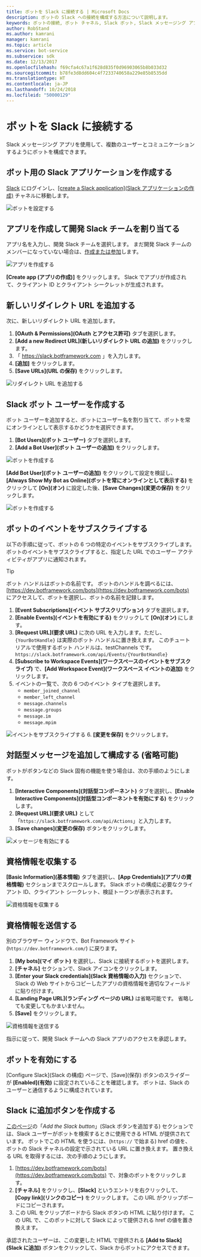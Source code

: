 ```yaml
---
title: ボットを Slack に接続する | Microsoft Docs
description: ボットの Slack への接続を構成する方法について説明します。
keywords: ボットの接続, ボット チャネル, Slack ボット, Slack メッセージング アプリ
author: RobStand
ms.author: kamrani
manager: kamrani
ms.topic: article
ms.service: bot-service
ms.subservice: sdk
ms.date: 12/13/2017
ms.openlocfilehash: f69cfa4c67a1f628d835f0d96903065b8b033d32
ms.sourcegitcommit: b78fe3d8dd604c4f7233740658a229e85b8535dd
ms.translationtype: HT
ms.contentlocale: ja-JP
ms.lasthandoff: 10/24/2018
ms.locfileid: "50000129"
---
```

# <a name="connect-a-bot-to-slack"></a>ボットを Slack に接続する

Slack メッセージング アプリを使用して、複数のユーザーとコミュニケーションするようにボットを構成できます。

## <a name="create-a-slack-application-for-your-bot"></a>ボット用の Slack アプリケーションを作成する

[Slack](https://slack.com/signin) にログインし、[[create a Slack application]\(Slack アプリケーションの作成\)](https://api.slack.com/apps) チャネルに移動します。

![ボットを設定する](~/media/channels/slack-NewApp.png)

## <a name="create-an-app-and-assign-a-development-slack-team"></a>アプリを作成して開発 Slack チームを割り当てる

アプリ名を入力し、開発 Slack チームを選択します。 まだ開発 Slack チームのメンバーになっていない場合は、[作成または参加](https://slack.com/)します。

![アプリを作成する](~/media/channels/slack-CreateApp.png)

**[Create app (アプリの作成)]** をクリックします。 Slack でアプリが作成されて、クライアント ID とクライアント シークレットが生成されます。

## <a name="add-a-new-redirect-url"></a>新しいリダイレクト URL を追加する

次に、新しいリダイレクト URL を追加します。

1. **[OAuth & Permissions]\(OAuth とアクセス許可\)** タブを選択します。
2. **[Add a new Redirect URL]\(新しいリダイレクト URL の追加\)** をクリックします。
3. 「 https://slack.botframework.com 」を入力します。
4. **[追加]** をクリックします。
5. **[Save URLs]\(URL の保存\)** をクリックします。

![リダイレクト URL を追加する](~/media/channels/slack-RedirectURL.png)

## <a name="create-a-slack-bot-user"></a>Slack ボット ユーザーを作成する

ボット ユーザーを追加すると、ボットにユーザー名を割り当てて、ボットを常にオンラインとして表示するかどうかを選択できます。

1. **[Bot Users]\(ボット ユーザー\)** タブを選択します。
2. **[Add a Bot User]\(ボット ユーザーの追加\)** をクリックします。

![ボットを作成する](~/media/channels/slack-CreateBot.png)

**[Add Bot User]\(ボット ユーザーの追加\)** をクリックして設定を検証し、**[Always Show My Bot as Online]\(ボットを常にオンラインとして表示する\)** をクリックして **[On]\(オン\)** に設定した後、**[Save Changes]\(変更の保存\)** をクリックします。

![ボットを作成する](~/media/channels/slack-CreateApp-AddBotUser.png)

## <a name="subscribe-to-bot-events"></a>ボットのイベントをサブスクライブする

以下の手順に従って、ボットの 6 つの特定のイベントをサブスクライブします。 ボットのイベントをサブスクライブすると、指定した URL でのユーザー アクティビティがアプリに通知されます。

> [!TIP]
> ボット ハンドルはボットの名前です。 ボットのハンドルを調べるには、[https://dev.botframework.com/bots](https://dev.botframework.com/bots) にアクセスして、ボットを選択し、ボットの名前を記録します。

1. **[Event Subscriptions]\(イベント サブスクリプション\)** タブを選択します。
2. **[Enable Events]\(イベントを有効にする\)** をクリックして **[On]\(オン\)** にします。
3. **[Request URL]\(要求 URL\)** に次の URL を入力します。ただし、`{YourBotHandle}` は実際のボット ハンドルに置き換えます。 このチュートリアルで使用するボット ハンドルは、testChannels です。
        `https://slack.botframework.com/api/Events/{YourBotHandle}`
4. **[Subscribe to Workspace Events]\(ワークスペースのイベントをサブスクライブ\)** で、**[Add Workspace Event]\(ワークスペース イベントの追加\)** をクリックします。
5. イベントの一覧で、次の 6 つのイベント タイプを選択します。
    * `member_joined_channel`
    * `member_left_channel`
    * `message.channels`
    * `message.groups`
    * `message.im`
    * `message.mpim`

![イベントをサブスクライブする](~/media/channels/slack-SubscribeEvents.png)
6. **[変更を保存]** をクリックします。

## <a name="add-and-configure-interactive-messages-optional"></a>対話型メッセージを追加して構成する (省略可能)

ボットがボタンなどの Slack 固有の機能を使う場合は、次の手順のようにします。

1. **[Interactive Components]\(対話型コンポーネント\)** タブを選択し、**[Enable Interactive Components]\(対話型コンポーネントを有効にする\)** をクリックします。
2. **[Request URL]\(要求 URL\)** として「`https://slack.botframework.com/api/Actions`」と入力します。
3. **[Save changes]\(変更の保存\)** ボタンをクリックします。

![メッセージを有効にする](~/media/channels/slack-MessageURL.png)

## <a name="gather-credentials"></a>資格情報を収集する

**[Basic Information]\(基本情報\)** タブを選択し、**[App Credentials]\(アプリの資格情報\)** セクションまでスクロールします。
Slack ボットの構成に必要なクライアント ID、クライアント シークレット、検証トークンが表示されます。

![資格情報を収集する](~/media/channels/slack-AppCredentials.png)

## <a name="submit-credentials"></a>資格情報を送信する

別のブラウザー ウィンドウで、Bot Framework サイト (`https://dev.botframework.com/`) に戻ります。

1. **[My bots]\(マイ ボット\)** を選択し、Slack に接続するボットを選択します。
2. **[チャネル]** セクションで、Slack アイコンをクリックします。
3. **[Enter your Slack credentials]\(Slack 資格情報の入力\)** セクションで、Slack の Web サイトからコピーしたアプリの資格情報を適切なフィールドに貼り付けます。
4. **[Landing Page URL]\(ランディング ページの URL\)** は省略可能です。 省略しても変更してもかまいません。
5. **[Save]** をクリックします。

![資格情報を送信する](~/media/channels/slack-SubmitCredentials.png)

指示に従って、開発 Slack チームへの Slack アプリのアクセスを承認します。

## <a name="enable-the-bot"></a>ボットを有効にする

[Configure Slack]\(Slack の構成\) ページで、[Save]\(保存\) ボタンのスライダーが **[Enabled]\(有効\)** に設定されていることを確認します。
ボットは、Slack のユーザーと通信するように構成されています。

## <a name="create-an-add-to-slack-button"></a>Slack に追加ボタンを作成する

[このページ](https://api.slack.com/docs/slack-button)の「*Add the Slack button*」(Slack ボタンを追加する) セクションでは、Slack ユーザーがボットを検索するときに使用できる HTML が提供されています。
ボットでこの HTML を使うには、(`https://` で始まる) href の値を、ボットの Slack チャネルの設定で示されている URL に置き換えます。
置き換える URL を取得するには、次の手順のようにします。

1. [https://dev.botframework.com/bots](https://dev.botframework.com/bots) で、対象のボットをクリックします。
2. **[チャネル]** をクリックし、**[Slack]** というエントリを右クリックして、**[Copy link]\(リンクのコピー\)** をクリックします。 この URL がクリップボードにコピーされます。
3. この URL をクリップボードから Slack ボタンの HTML に貼り付けます。 この URL で、このボットに対して Slack によって提供される href の値を置き換えます。

承認されたユーザーは、この変更した HTML で提供される **[Add to Slack]\(Slack に追加\)** ボタンをクリックして、Slack からボットにアクセスできます。
